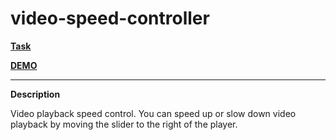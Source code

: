 # video-speed-controller

**[Task](https://github.com/rolling-scopes-school/tasks/blob/master/tasks/stage-0/projects.md#task-9-video-speed-controller-10)**

**[DEMO](https://leonidshatilo.github.io/video-speed-controller/)**

---

**Description**

Video playback speed control. You can speed up or slow down video playback by moving the slider to the right of the player.
